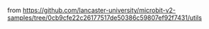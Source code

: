 from https://github.com/lancaster-university/microbit-v2-samples/tree/0cb9cfe22c26177517de50386c59807ef92f7431/utils
